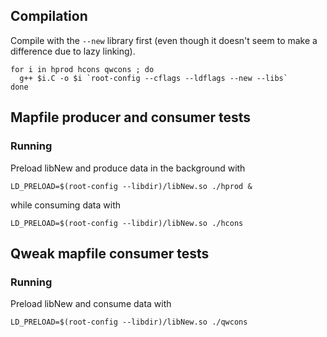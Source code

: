 ## Compilation
Compile with the `--new` library first (even though it doesn't seem to make
a difference due to lazy linking).
```
for i in hprod hcons qwcons ; do
  g++ $i.C -o $i `root-config --cflags --ldflags --new --libs`
done
```

## Mapfile producer and consumer tests

### Running
Preload libNew and produce data in the background with
```
LD_PRELOAD=$(root-config --libdir)/libNew.so ./hprod &
```
while consuming data with
```
LD_PRELOAD=$(root-config --libdir)/libNew.so ./hcons
```

## Qweak mapfile consumer tests

### Running
Preload libNew and consume data with
```
LD_PRELOAD=$(root-config --libdir)/libNew.so ./qwcons
```
